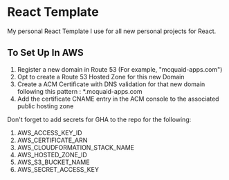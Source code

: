 # React Template

My personal React Template I use for all new personal projects for React.

## To Set Up In AWS

1. Register a new domain in Route 53 (For example, "mcquaid-apps.com")
2. Opt to create a Route 53 Hosted Zone for this new Domain
3. Create a ACM Certificate with DNS validation for that new domain following this pattern : \*.mcquaid-apps.com
4. Add the certificate CNAME entry in the ACM console to the associated public hosting zone

Don't forget to add secrets for GHA to the repo for the following: 

1. AWS_ACCESS_KEY_ID
2. AWS_CERTIFICATE_ARN
3. AWS_CLOUDFORMATION_STACK_NAME
4. AWS_HOSTED_ZONE_ID
5. AWS_S3_BUCKET_NAME
6. AWS_SECRET_ACCESS_KEY
